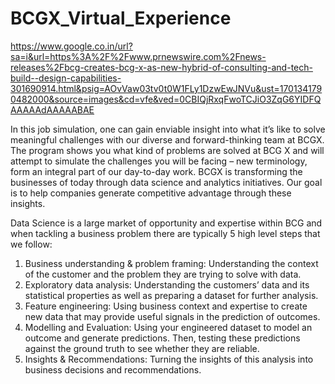 # BCGX_Virtual_Experience
https://www.google.co.in/url?sa=i&url=https%3A%2F%2Fwww.prnewswire.com%2Fnews-releases%2Fbcg-creates-bcg-x-as-new-hybrid-of-consulting-and-tech-build--design-capabilities-301690914.html&psig=AOvVaw03tv0t0W1FLy1DzwEwJNVu&ust=1701341790482000&source=images&cd=vfe&ved=0CBIQjRxqFwoTCJiO3ZqG6YIDFQAAAAAdAAAAABAE

 In this job simulation, one can gain enviable insight into what it’s like to solve meaningful challenges with our diverse and forward-thinking team at BCGX. The program shows you what kind of problems are solved at BCG X and will attempt to simulate the challenges you will be facing – new terminology, form an integral part of our day-to-day work.
BCGX is transforming the businesses of today through data science and analytics initiatives. Our goal is to help companies generate competitive advantage through these insights. 

Data Science is a large market of opportunity and expertise within BCG and when tackling a business problem there are typically 5 high level steps that we follow:
1.	Business understanding & problem framing: Understanding the context of the customer and the problem they are trying to solve with data.
2.	Exploratory data analysis:   Understanding the customers’ data and its statistical properties as well as preparing a dataset for further analysis.
3.	Feature engineering: Using business context and expertise to create new data that may provide useful signals in the prediction of outcomes.
4.	Modelling and Evaluation: Using your engineered dataset to model an outcome and generate predictions. Then, testing these predictions against the ground truth to see whether they are reliable.
5.	Insights & Recommendations: Turning the insights of this analysis into business decisions and recommendations.
